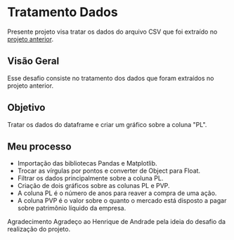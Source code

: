 # Tratamento Dados

Presente projeto visa tratar os dados do arquivo CSV que foi extraído no <a href="https://github.com/jbrunopg/extracao-dados-site">projeto anterior</a>.

## Visão Geral

Esse desafio consiste no tratamento dos dados que foram extraídos no projeto anterior.

## Objetivo

Tratar os dados do dataframe e criar um gráfico sobre a coluna "PL".

## Meu processo

- Importação das bibliotecas Pandas e Matplotlib.
- Trocar as vírgulas por pontos e converter de Object para Float.
- Filtrar os dados principalmente sobre a coluna PL.
- Criação de dois gráficos sobre as colunas PL e PVP.
- A coluna PL é o número de anos para reaver a compra de uma ação.
- A coluna PVP é o valor sobre o quanto o mercado está disposto a pagar sobre patrimônio líquido da empresa.

Agradecimento
Agradeço ao Henrique de Andrade pela ideia do desafio da realização do projeto.
